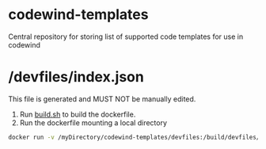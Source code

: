# codewind-templates
Central repository for storing list of supported code templates for use in codewind

# /devfiles/index.json
This file is generated and MUST NOT be manually edited. 

1. Run [build.sh](https://github.com/andyrwatson/codewind-templates/blob/master/build.sh) to build the dockerfile.
2. Run the dockerfile mounting a local directory
```sh
docker run -v /myDirectory/codewind-templates/devfiles:/build/devfiles/ andyrwatson/codewind-templates
